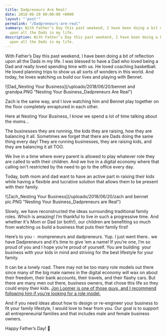 ```yaml
---
title: Dadpreneurs Are Real!
date: 2018-06-20 00:00:00 +0000
layout: "'post'"
permalink: "/Dadpreneurs-are-real"
summary: With Father’s Day this past weekend, I have been doing a bit of reflection
  upon all the Dads in my life.
description: With Father’s Day this past weekend, I have been doing a bit of reflection
  upon all the Dads in my life.
---
```

With Father’s Day this past weekend, I have been doing a bit of reflection upon all the Dads in my life. I was blessed to have a Dad who loved being a Dad and really loved spending time with us. He loved coaching basketball. He loved planning trips to show us all sorts of wonders in this world. And today, he loves watching us build our lives and playing with Bennet. 

![Dad_Nesting Your Business](/uploads/2018/06/20/bennet and grandpa.PNG "Nesting Your Business_Dadpreneurs Are Real")

Zach is the same way, and I love watching him and Bennet play together on the floor completely enraptured in each other.

Here at Nesting Your Business, I know we spend a lot of time talking about the moms...

The businesses they are running, the kids they are raising, how they are balancing it all. Sometimes we forget that there are Dads doing the same thing every day! They are running businesses, they are raising kids, and they are balancing it all TOO.

We live in a time where every parent is allowed to play whatever role they are called to with their children. And we live in a digital economy where that calling isn't restricted by the need to go to the office every day. 

Today, both mom and dad want to have an active part in raising their kids while having a flexible and lucrative solution that allows them to be present with their family.

![Zach_Nesting Your Business](/uploads/2018/06/20/zach and bennet pic.PNG "Nesting Your Business_Dadpreneurs are Real")

Slowly, we have reconstructed the ideas surrounding traditional family roles. Which is amazing! I’m thankful to live in such a progressive time. And whether it's Mom or Dad (or both!), our children are benefiting so much from watching us build a business that puts their family first! 

Here’s to you -  mompreneurs and dadpreneurs. Yup. I just went there.. we have Dadpreneurs and it’s time to give ‘em a name! If you’re one, I’m so proud of you and I hope you’re proud of yourself. You are building  your business with your kids in mind and striving for the best lifestyle for your family.

It can be a lonely road. There may not be too many role models out there since many of the big male names in the digital economy will wax on about their freedom, their bank accounts, their travels, and their flashy cars. But there are many men out there, business owners, that chose this life so they could enjoy their kids. [Jon Loomer is one of those guys, and I recommend following him if you’re looking for a role model.](https://www.jonloomer.com/2017/08/18/entrepreneurs-6-years-without-boss/)

And if you need ideas about how to design or re-engineer your business to fit your family lifestyle, I would love to hear from you. Our goal is to support all entrepreneurial families and that includes male and female business owners.

Happy Father’s Day! 💙
